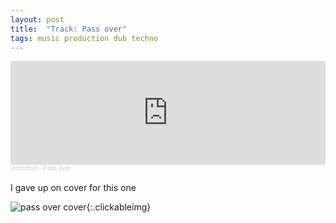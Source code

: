 ```yaml
---
layout: post
title:  "Track: Pass over"
tags: music production dub techno
---
```

<iframe width="100%" height="166" scrolling="no" frameborder="no" allow="autoplay" src="https://w.soundcloud.com/player/?url=https%3A//api.soundcloud.com/tracks/2032640504&color=%238bc7fd&auto_play=false&hide_related=false&show_comments=true&show_user=true&show_reposts=false&show_teaser=true"></iframe><div style="font-size: 10px; color: #cccccc;line-break: anywhere;word-break: normal;overflow: hidden;white-space: nowrap;text-overflow: ellipsis; font-family: Interstate,Lucida Grande,Lucida Sans Unicode,Lucida Sans,Garuda,Verdana,Tahoma,sans-serif;font-weight: 100;"><a href="https://soundcloud.com/ummshsh" title="ummshsh" target="_blank" style="color: #cccccc; text-decoration: none;">ummshsh</a> · <a href="https://soundcloud.com/ummshsh/pass-over" title="Pass over" target="_blank" style="color: #cccccc; text-decoration: none;">Pass over</a></div>

<!--more-->
<br>
I gave up on cover for this one

![pass over cover]({{site.url}}/assets/images/pass_over_cover.png){:.clickableimg}